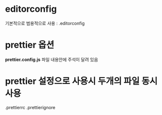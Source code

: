# editorconfig
기본적으로 범용적으로 사용 : .editorconfig

# prettier 옵션
**prettier.config.js** 파일 내용안에 주석이 달려 있음

# prettier 설정으로 사용시 두개의 파일 동시 사용
.prettierrc
.prettierignore
